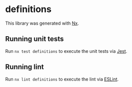 # definitions

This library was generated with [Nx](https://nx.dev).

## Running unit tests

Run `nx test definitions` to execute the unit tests via [Jest](https://jestjs.io).

## Running lint

Run `nx lint definitions` to execute the lint via [ESLint](https://eslint.org/).
